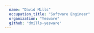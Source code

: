 ```yaml
---
  name: "David Mills"
  occupation_title: "Software Engineer"
  organization: "Yesware"
  github: "dmills-yesware"
---
```

